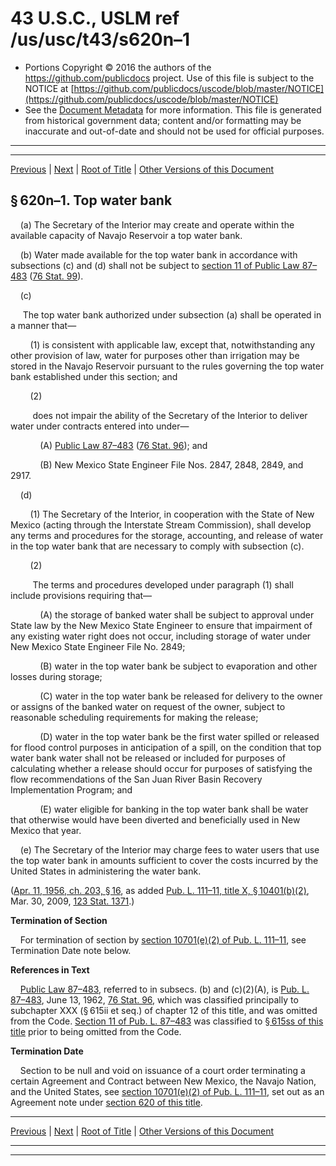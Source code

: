---
---

# 43 U.S.C., USLM ref /us/usc/t43/s620n–1

* Portions Copyright © 2016 the authors of the https://github.com/publicdocs project.
  Use of this file is subject to the NOTICE at [https://github.com/publicdocs/uscode/blob/master/NOTICE](https://github.com/publicdocs/uscode/blob/master/NOTICE)
* See the [Document Metadata](././../../../..//README.md) for more information.
  This file is generated from historical government data; content and/or formatting may be inaccurate and out-of-date and should not be used for official purposes.

----------
----------

[Previous](./../../../..//us/usc/t43/ch12B/m__us_usc_t43_s620n.md) | [Next](./../../../..//us/usc/t43/ch12B/m__us_usc_t43_s620o.md) | [Root of Title](./../../../../) | [Other Versions of this Document](https://publicdocs.github.io/go/links?ns=uslm&ref=%2Fus%2Fusc%2Ft43%2Fs620n%E2%80%931)

## § 620n–1. Top water bank

    (a) The Secretary of the Interior may create and operate within the available capacity of Navajo Reservoir a top water bank.

    (b) Water made available for the top water bank in accordance with subsections (c) and (d) shall not be subject to [section 11 of Public Law 87–483][/us/pl/87/483/s11] ([76 Stat. 99][/us/stat/76/99]).

    (c)

     The top water bank authorized under subsection (a) shall be operated in a manner that—

        (1) is consistent with applicable law, except that, notwithstanding any other provision of law, water for purposes other than irrigation may be stored in the Navajo Reservoir pursuant to the rules governing the top water bank established under this section; and

        (2)

         does not impair the ability of the Secretary of the Interior to deliver water under contracts entered into under—

            (A) [Public Law 87–483][/us/pl/87/483] ([76 Stat. 96][/us/stat/76/96]); and

            (B) New Mexico State Engineer File Nos. 2847, 2848, 2849, and 2917.

    (d)

        (1) The Secretary of the Interior, in cooperation with the State of New Mexico (acting through the Interstate Stream Commission), shall develop any terms and procedures for the storage, accounting, and release of water in the top water bank that are necessary to comply with subsection (c).

        (2)

         The terms and procedures developed under paragraph (1) shall include provisions requiring that—

            (A) the storage of banked water shall be subject to approval under State law by the New Mexico State Engineer to ensure that impairment of any existing water right does not occur, including storage of water under New Mexico State Engineer File No. 2849;

            (B) water in the top water bank be subject to evaporation and other losses during storage;

            (C) water in the top water bank be released for delivery to the owner or assigns of the banked water on request of the owner, subject to reasonable scheduling requirements for making the release;

            (D) water in the top water bank be the first water spilled or released for flood control purposes in anticipation of a spill, on the condition that top water bank water shall not be released or included for purposes of calculating whether a release should occur for purposes of satisfying the flow recommendations of the San Juan River Basin Recovery Implementation Program; and

            (E) water eligible for banking in the top water bank shall be water that otherwise would have been diverted and beneficially used in New Mexico that year.

    (e) The Secretary of the Interior may charge fees to water users that use the top water bank in amounts sufficient to cover the costs incurred by the United States in administering the water bank.

([Apr. 11, 1956, ch. 203, § 16][/us/act/1956-04-11/ch203/s16], as added [Pub. L. 111–11, title X, § 10401(b)(2)][/us/pl/111/11/s10401/b/2], Mar. 30, 2009, [123 Stat. 1371][/us/stat/123/1371].)

 __Termination of Section__ 

    For termination of section by [section 10701(e)(2) of Pub. L. 111–11][/us/pl/111/11/s10701/e/2], see Termination Date note below.

 __References in Text__ 

    [Public Law 87–483][/us/pl/87/483], referred to in subsecs. (b) and (c)(2)(A), is [Pub. L. 87–483][/us/pl/87/483], June 13, 1962, [76 Stat. 96][/us/stat/76/96], which was classified principally to subchapter XXX (§ 615ii et seq.) of chapter 12 of this title, and was omitted from the Code. [Section 11 of Pub. L. 87–483][/us/pl/87/483/s11] was classified to [§ 615ss of this title][/us/usc/t43/s615ss] prior to being omitted from the Code.

 __Termination Date__ 

    Section to be null and void on issuance of a court order terminating a certain Agreement and Contract between New Mexico, the Navajo Nation, and the United States, see [section 10701(e)(2) of Pub. L. 111–11][/us/pl/111/11/s10701/e/2], set out as an Agreement note under [section 620 of this title][/us/usc/t43/s620].

----------

[Previous](./../../../..//us/usc/t43/ch12B/m__us_usc_t43_s620n.md) | [Next](./../../../..//us/usc/t43/ch12B/m__us_usc_t43_s620o.md) | [Root of Title](./../../../../) | [Other Versions of this Document](https://publicdocs.github.io/go/links?ns=uslm&ref=%2Fus%2Fusc%2Ft43%2Fs620n%E2%80%931)

----------
----------

[/us/pl/87/483/s11]: https://publicdocs.github.io/go/links?ns=uslm&ref=%2Fus%2Fpl%2F87%2F483%2Fs11
[/us/stat/76/99]: https://publicdocs.github.io/go/links?ns=uslm&ref=%2Fus%2Fstat%2F76%2F99
[/us/pl/87/483]: https://publicdocs.github.io/go/links?ns=uslm&ref=%2Fus%2Fpl%2F87%2F483
[/us/stat/76/96]: https://publicdocs.github.io/go/links?ns=uslm&ref=%2Fus%2Fstat%2F76%2F96
[/us/act/1956-04-11/ch203/s16]: https://publicdocs.github.io/go/links?ns=uslm&ref=%2Fus%2Fact%2F1956-04-11%2Fch203%2Fs16
[/us/pl/111/11/s10401/b/2]: https://publicdocs.github.io/go/links?ns=uslm&ref=%2Fus%2Fpl%2F111%2F11%2Fs10401%2Fb%2F2
[/us/stat/123/1371]: https://publicdocs.github.io/go/links?ns=uslm&ref=%2Fus%2Fstat%2F123%2F1371
[/us/pl/111/11/s10701/e/2]: https://publicdocs.github.io/go/links?ns=uslm&ref=%2Fus%2Fpl%2F111%2F11%2Fs10701%2Fe%2F2
[/us/pl/87/483]: https://publicdocs.github.io/go/links?ns=uslm&ref=%2Fus%2Fpl%2F87%2F483
[/us/pl/87/483]: https://publicdocs.github.io/go/links?ns=uslm&ref=%2Fus%2Fpl%2F87%2F483
[/us/stat/76/96]: https://publicdocs.github.io/go/links?ns=uslm&ref=%2Fus%2Fstat%2F76%2F96
[/us/pl/87/483/s11]: https://publicdocs.github.io/go/links?ns=uslm&ref=%2Fus%2Fpl%2F87%2F483%2Fs11
[/us/usc/t43/s615ss]: https://publicdocs.github.io/go/links?ns=uslm&ref=%2Fus%2Fusc%2Ft43%2Fs615ss
[/us/pl/111/11/s10701/e/2]: https://publicdocs.github.io/go/links?ns=uslm&ref=%2Fus%2Fpl%2F111%2F11%2Fs10701%2Fe%2F2
[/us/usc/t43/s620]: https://publicdocs.github.io/go/links?ns=uslm&ref=%2Fus%2Fusc%2Ft43%2Fs620


